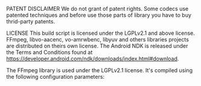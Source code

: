 PATENT DISCLAIMER
We do not grant of patent rights. Some codecs use patented techniques and before use those parts of library you have to buy thrid-party patents.

LICENSE
This build script is licensed under the LGPLv2.1 and above license.
FFmpeg, libvo-aacenc, vo-amrwbenc, libyuv and others libraries projects are distributed on theirs own license.
The Android NDK is released under the Terms and Conditions found at https://developer.android.com/ndk/downloads/index.html#download.

The FFmpeg library is used under the LGPLv2.1 license.
It's compiled using the following configuration parameters:

